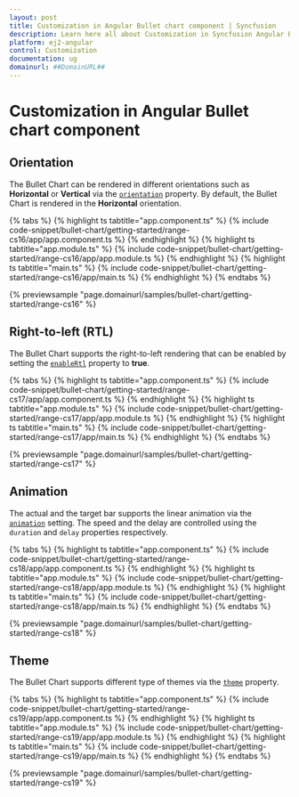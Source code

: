 ```yaml
---
layout: post
title: Customization in Angular Bullet chart component | Syncfusion
description: Learn here all about Customization in Syncfusion Angular Bullet chart component of Syncfusion Essential JS 2 and more.
platform: ej2-angular
control: Customization 
documentation: ug
domainurl: ##DomainURL##
---
```

<!-- markdownlint-disable MD036 -->

# Customization in Angular Bullet chart component

## Orientation

The Bullet Chart can be rendered in different orientations such as **Horizontal** or **Vertical** via the [`orientation`](https://ej2.syncfusion.com/angular/documentation/api/bullet-chart/#orientation) property. By default, the Bullet Chart is rendered in the **Horizontal** orientation.

{% tabs %}
{% highlight ts tabtitle="app.component.ts" %}
{% include code-snippet/bullet-chart/getting-started/range-cs16/app/app.component.ts %}
{% endhighlight %}
{% highlight ts tabtitle="app.module.ts" %}
{% include code-snippet/bullet-chart/getting-started/range-cs16/app/app.module.ts %}
{% endhighlight %}
{% highlight ts tabtitle="main.ts" %}
{% include code-snippet/bullet-chart/getting-started/range-cs16/app/main.ts %}
{% endhighlight %}
{% endtabs %}
  
{% previewsample "page.domainurl/samples/bullet-chart/getting-started/range-cs16" %}

## Right-to-left (RTL)

The Bullet Chart supports the right-to-left rendering that can be enabled by setting the [`enableRtl`](https://ej2.syncfusion.com/angular/documentation/api/bullet-chart/#enablertl) property to **true**.

{% tabs %}
{% highlight ts tabtitle="app.component.ts" %}
{% include code-snippet/bullet-chart/getting-started/range-cs17/app/app.component.ts %}
{% endhighlight %}
{% highlight ts tabtitle="app.module.ts" %}
{% include code-snippet/bullet-chart/getting-started/range-cs17/app/app.module.ts %}
{% endhighlight %}
{% highlight ts tabtitle="main.ts" %}
{% include code-snippet/bullet-chart/getting-started/range-cs17/app/main.ts %}
{% endhighlight %}
{% endtabs %}
  
{% previewsample "page.domainurl/samples/bullet-chart/getting-started/range-cs17" %}

## Animation

The actual and the target bar supports the linear animation via the [`animation`](https://ej2.syncfusion.com/angular/documentation/api/bullet-chart/#animation) setting. The speed and the delay are controlled using the `duration` and `delay` properties respectively.

{% tabs %}
{% highlight ts tabtitle="app.component.ts" %}
{% include code-snippet/bullet-chart/getting-started/range-cs18/app/app.component.ts %}
{% endhighlight %}
{% highlight ts tabtitle="app.module.ts" %}
{% include code-snippet/bullet-chart/getting-started/range-cs18/app/app.module.ts %}
{% endhighlight %}
{% highlight ts tabtitle="main.ts" %}
{% include code-snippet/bullet-chart/getting-started/range-cs18/app/main.ts %}
{% endhighlight %}
{% endtabs %}
  
{% previewsample "page.domainurl/samples/bullet-chart/getting-started/range-cs18" %}

## Theme

The Bullet Chart supports different type of themes via the [`theme`](https://ej2.syncfusion.com/angular/documentation/api/bullet-chart/#theme) property.

{% tabs %}
{% highlight ts tabtitle="app.component.ts" %}
{% include code-snippet/bullet-chart/getting-started/range-cs19/app/app.component.ts %}
{% endhighlight %}
{% highlight ts tabtitle="app.module.ts" %}
{% include code-snippet/bullet-chart/getting-started/range-cs19/app/app.module.ts %}
{% endhighlight %}
{% highlight ts tabtitle="main.ts" %}
{% include code-snippet/bullet-chart/getting-started/range-cs19/app/main.ts %}
{% endhighlight %}
{% endtabs %}
  
{% previewsample "page.domainurl/samples/bullet-chart/getting-started/range-cs19" %}